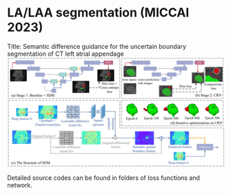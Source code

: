 # LA/LAA segmentation (MICCAI 2023)
Title: Semantic difference guidance for the uncertain boundary segmentation of CT left atrial appendage
![image](https://github.com/EndoluminalSurgicalVision-IMR/LA-LAA-segmentation/blob/main/network.png)

Detailed source codes can be found in folders of loss functions and network.
